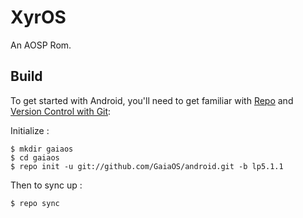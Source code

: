 # XyrOS

An AOSP Rom.

## Build

To get started with Android, you'll need to get familiar with
[Repo](https://source.android.com/source/using-repo.html) and [Version Control with Git](https://source.android.com/source/version-control.html):

Initialize :

	$ mkdir gaiaos
	$ cd gaiaos
	$ repo init -u git://github.com/GaiaOS/android.git -b lp5.1.1

Then to sync up :

	$ repo sync


